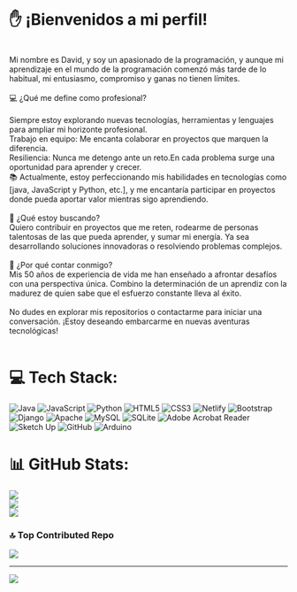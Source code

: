 # ✋ ¡Bienvenidos a mi perfil! 
<br>Mi nombre es David, y soy un apasionado de la programación, y aunque mi aprendizaje en el mundo de la programación comenzó más tarde de lo habitual, mi entusiasmo, compromiso y ganas no tienen límites.<br><br>💻 ¿Qué me define como profesional?<br><br>Siempre estoy explorando nuevas tecnologías, herramientas y lenguajes para ampliar mi horizonte profesional.<br>Trabajo en equipo: Me encanta colaborar en proyectos que marquen la diferencia.<br>Resiliencia: Nunca me detengo ante un reto.En cada problema surge una oportunidad para aprender y crecer.<br>📚 Actualmente, estoy perfeccionando mis habilidades en tecnologías como [java, JavaScript y Python, etc.], y me encantaría participar en proyectos donde pueda aportar valor mientras sigo aprendiendo.<br><br>🚀 ¿Qué estoy buscando?<br>Quiero contribuir en proyectos que me reten, rodearme de personas talentosas de las que pueda aprender, y sumar mi energía. Ya sea desarrollando soluciones innovadoras o resolviendo problemas complejos.<br><br>🌟 ¿Por qué contar conmigo?<br>Mis 50 años de experiencia de vida me han enseñado a afrontar desafíos con una perspectiva única. Combino la determinación de un aprendiz con la madurez de quien sabe que el esfuerzo constante lleva al éxito.<br><br>No dudes en explorar mis repositorios o contactarme para iniciar una conversación. ¡Estoy deseando embarcarme en nuevas aventuras tecnológicas!<br><br> 

# 💻 Tech Stack:
![Java](https://img.shields.io/badge/java-%23ED8B00.svg?style=for-the-badge&logo=openjdk&logoColor=white) ![JavaScript](https://img.shields.io/badge/javascript-%23323330.svg?style=for-the-badge&logo=javascript&logoColor=%23F7DF1E) ![Python](https://img.shields.io/badge/python-3670A0?style=for-the-badge&logo=python&logoColor=ffdd54) ![HTML5](https://img.shields.io/badge/html5-%23E34F26.svg?style=for-the-badge&logo=html5&logoColor=white) ![CSS3](https://img.shields.io/badge/css3-%231572B6.svg?style=for-the-badge&logo=css3&logoColor=white) ![Netlify](https://img.shields.io/badge/netlify-%23000000.svg?style=for-the-badge&logo=netlify&logoColor=#00C7B7) ![Bootstrap](https://img.shields.io/badge/bootstrap-%238511FA.svg?style=for-the-badge&logo=bootstrap&logoColor=white) ![Django](https://img.shields.io/badge/django-%23092E20.svg?style=for-the-badge&logo=django&logoColor=white) ![Apache](https://img.shields.io/badge/apache-%23D42029.svg?style=for-the-badge&logo=apache&logoColor=white) ![MySQL](https://img.shields.io/badge/mysql-4479A1.svg?style=for-the-badge&logo=mysql&logoColor=white) ![SQLite](https://img.shields.io/badge/sqlite-%2307405e.svg?style=for-the-badge&logo=sqlite&logoColor=white) ![Adobe Acrobat Reader](https://img.shields.io/badge/Adobe%20Acrobat%20Reader-EC1C24.svg?style=for-the-badge&logo=Adobe%20Acrobat%20Reader&logoColor=white) ![Sketch Up](https://img.shields.io/badge/SketchUp-005F9E?style=for-the-badge&logo=sketchup&logoColor=white) ![GitHub](https://img.shields.io/badge/github-%23121011.svg?style=for-the-badge&logo=github&logoColor=white) ![Arduino](https://img.shields.io/badge/-Arduino-00979D?style=for-the-badge&logo=Arduino&logoColor=white)
# 📊 GitHub Stats:
![](https://github-readme-stats.vercel.app/api?username=divda&theme=shadow_green&hide_border=false&include_all_commits=false&count_private=false)<br/>
![](https://github-readme-streak-stats.herokuapp.com/?user=divda&theme=shadow_green&hide_border=false)<br/>
![](https://github-readme-stats.vercel.app/api/top-langs/?username=divda&theme=shadow_green&hide_border=false&include_all_commits=false&count_private=false&layout=compact)

### 🔝 Top Contributed Repo
![](https://github-contributor-stats.vercel.app/api?username=divda&limit=5&theme=dark&combine_all_yearly_contributions=true)

---
[![](https://visitcount.itsvg.in/api?id=divda&icon=0&color=0)](https://visitcount.itsvg.in)

<!-- Proudly created with GPRM ( https://gprm.itsvg.in ) -->













